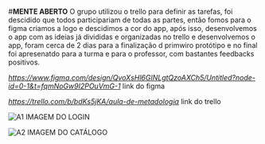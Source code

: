 #**MENTE ABERTO**
O grupo utilizou o trello para definir as tarefas, foi descidido que todos participariam de todas as partes,
então fomos para o figma criamos a logo e descidimos a cor do app, após isso, desenvolvemos o app com as ideias
já divididas e organizadas no trello e desenvolvemos o app, foram cerca de 2 dias para a finalização d primwiro
protótipo e no final foi apresenatdo para a turma e para o professor, com bastantes feedbacks positivos.

*https://www.figma.com/design/QvoXsHl6GINLgtQzoAXCh5/Untitled?node-id=0-1&t=fqmNoGw9I2POuVmG-1*
link do figma

*https://trello.com/b/bdKs5jKA/aula-de-metadologia*
link do trello



![A1](https://github.com/user-attachments/assets/8f572397-5809-46df-ba1e-e9a1b5509acb) IMAGEM DO LOGIN


![A2](https://github.com/user-attachments/assets/16685fc4-a809-4ece-b255-ebed545d2479) IMAGEM DO CATÁLOGO
